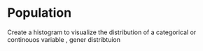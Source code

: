 # Population
Create a histogram to visualize the distribution of a categorical or continouos variable , gener distribtuion
